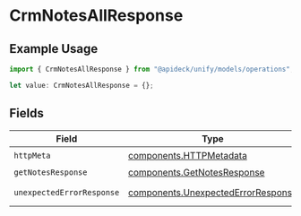 # CrmNotesAllResponse

## Example Usage

```typescript
import { CrmNotesAllResponse } from "@apideck/unify/models/operations";

let value: CrmNotesAllResponse = {};
```

## Fields

| Field                                                                                    | Type                                                                                     | Required                                                                                 | Description                                                                              |
| ---------------------------------------------------------------------------------------- | ---------------------------------------------------------------------------------------- | ---------------------------------------------------------------------------------------- | ---------------------------------------------------------------------------------------- |
| `httpMeta`                                                                               | [components.HTTPMetadata](../../models/components/httpmetadata.md)                       | :heavy_check_mark:                                                                       | N/A                                                                                      |
| `getNotesResponse`                                                                       | [components.GetNotesResponse](../../models/components/getnotesresponse.md)               | :heavy_minus_sign:                                                                       | Notes                                                                                    |
| `unexpectedErrorResponse`                                                                | [components.UnexpectedErrorResponse](../../models/components/unexpectederrorresponse.md) | :heavy_minus_sign:                                                                       | Unexpected error                                                                         |